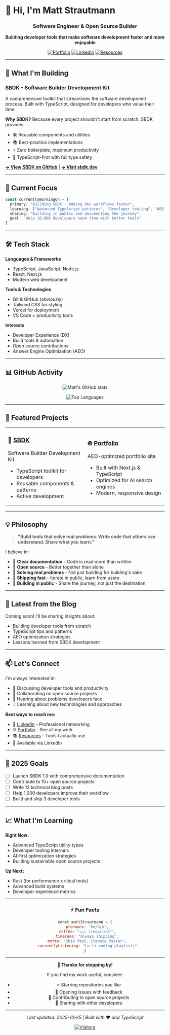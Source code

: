 # 👋 Hi, I'm Matt Strautmann

<div align="center">

### Software Engineer & Open Source Builder

**Building developer tools that make software development faster and more enjoyable**

[![Portfolio](https://img.shields.io/badge/Portfolio-mattstrautmann.com-blue?style=for-the-badge)](https://mattstrautmann.com)
[![LinkedIn](https://img.shields.io/badge/LinkedIn-Connect-0077B5?style=for-the-badge&logo=linkedin)](https://linkedin.com/in/mattstrautmann)
[![Resources](https://img.shields.io/badge/Resources-View-green?style=for-the-badge)](https://mattstrautmann.com/resources)

</div>

---

## 🚀 What I'm Building

### [SBDK - Software Builder Development Kit](https://sbdk.dev)
A comprehensive toolkit that streamlines the software development process. Built with TypeScript, designed for developers who value their time.

**Why SBDK?** Because every project shouldn't start from scratch. SBDK provides:
- 🛠️ Reusable components and utilities
- 📚 Best-practice implementations
- ⚡ Zero boilerplate, maximum productivity
- 🎯 TypeScript-first with full type safety

[**→ View SBDK on GitHub**](https://github.com/sbdk-dev/sbdk-dev) | [**→ Visit sbdk.dev**](https://sbdk.dev)

---

## 💼 Current Focus

```typescript
const currentlyWorkingOn = {
  primary: "Building SBDK - making dev workflows faster",
  learning: ["Advanced TypeScript patterns", "Developer tooling", "AEO optimization"],
  sharing: "Building in public and documenting the journey",
  goal: "Help 10,000 developers save time with better tools"
}
```

---

## 🛠️ Tech Stack

**Languages & Frameworks**
- TypeScript, JavaScript, Node.js
- React, Next.js
- Modern web development

**Tools & Technologies**
- Git & GitHub (obviously)
- Tailwind CSS for styling
- Vercel for deployment
- VS Code + productivity tools

**Interests**
- Developer Experience (DX)
- Build tools & automation
- Open source contributions
- Answer Engine Optimization (AEO)

---

## 📊 GitHub Activity

<div align="center">

![Matt's GitHub stats](https://github-readme-stats.vercel.app/api?username=matt-strautmann&show_icons=true&theme=default&hide_border=true&bg_color=ffffff&title_color=2563eb&text_color=1e293b&icon_color=2563eb)

![Top Languages](https://github-readme-stats.vercel.app/api/top-langs/?username=matt-strautmann&layout=compact&theme=default&hide_border=true&bg_color=ffffff&title_color=2563eb&text_color=1e293b)

</div>

---

## 🌟 Featured Projects

<table>
<tr>
<td width="50%">

### 🔧 [SBDK](https://github.com/sbdk-dev/sbdk-dev)
Software Builder Development Kit
- TypeScript toolkit for developers
- Reusable components & patterns
- Active development

</td>
<td width="50%">

### 🌐 [Portfolio](https://github.com/matt-strautmann/mattstrautmann.com)
AEO-optimized portfolio site
- Built with Next.js & TypeScript
- Optimized for AI search engines
- Modern, responsive design

</td>
</tr>
</table>

---

## 💡 Philosophy

> **"Build tools that solve real problems. Write code that others can understand. Share what you learn."**

I believe in:
- 📖 **Clear documentation** - Code is read more than written
- 🤝 **Open source** - Better together than alone
- 🎯 **Solving real problems** - Not just building for building's sake
- 🚀 **Shipping fast** - Iterate in public, learn from users
- 💬 **Building in public** - Share the journey, not just the destination

---

## 📝 Latest from the Blog

<!-- BLOG-POST-LIST:START -->
Coming soon! I'll be sharing insights about:
- Building developer tools from scratch
- TypeScript tips and patterns
- AEO optimization strategies
- Lessons learned from SBDK development
<!-- BLOG-POST-LIST:END -->

---

## 📫 Let's Connect

I'm always interested in:
- 💬 Discussing developer tools and productivity
- 🤝 Collaborating on open source projects
- 🎯 Hearing about problems developers face
- 💡 Learning about new technologies and approaches

**Best ways to reach me:**
- 💼 [LinkedIn](https://linkedin.com/in/mattstrautmann) - Professional networking
- 🌐 [Portfolio](https://mattstrautmann.com) - See all my work
- 📚 [Resources](https://mattstrautmann.com/resources) - Tools I actually use
- 📧 Available via LinkedIn

---

## 🎯 2025 Goals

- [ ] Launch SBDK 1.0 with comprehensive documentation
- [ ] Contribute to 10+ open source projects
- [ ] Write 12 technical blog posts
- [ ] Help 1,000 developers improve their workflow
- [ ] Build and ship 3 developer tools

---

## 📈 What I'm Learning

**Right Now:**
- Advanced TypeScript utility types
- Developer tooling internals
- AI-first optimization strategies
- Building sustainable open source projects

**Up Next:**
- Rust (for performance-critical tools)
- Advanced build systems
- Developer experience metrics

---

<div align="center">

### ⚡ Fun Facts

```javascript
const mattStrautmann = {
  pronouns: "he/him",
  coffee: "☕☕☕ (required)",
  timezone: "Always shipping",
  motto: "Ship fast, iterate faster",
  currentlyListening: "Lo-fi coding playlists"
}
```

---

**💙 Thanks for stopping by!**

If you find my work useful, consider:
- ⭐ Starring repositories you like
- 🐛 Opening issues with feedback
- 🔀 Contributing to open source projects
- 📢 Sharing with other developers

---

*Last updated: 2025-10-25 | Built with ❤️ and TypeScript*

[![Visitors](https://visitor-badge.laobi.icu/badge?page_id=matt-strautmann.matt-strautmann)](https://github.com/matt-strautmann)

</div>
